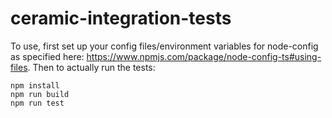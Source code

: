 # ceramic-integration-tests

To use, first set up your config files/environment variables for node-config as specified here: https://www.npmjs.com/package/node-config-ts#using-files.
Then to actually run the tests:
```
npm install
npm run build
npm run test
```